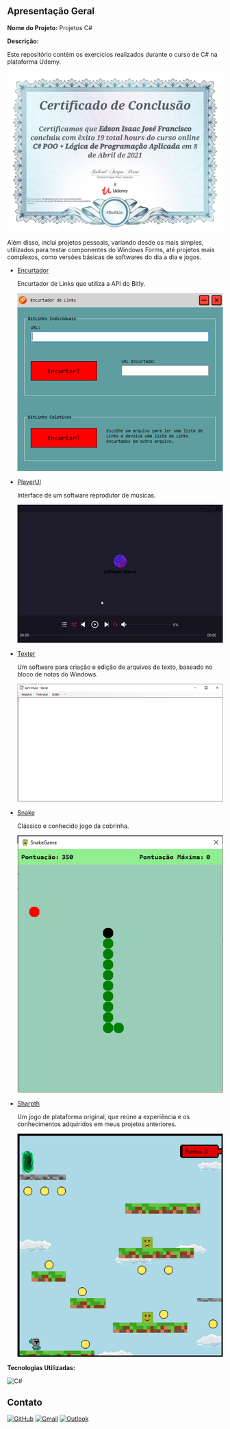 ## Apresentação Geral

**Nome do Projeto:** Projetos C#

**Descrição:**

Este repositório contém os exercícios realizados durante o curso de C# na plataforma Udemy. 

![Certificado](https://raw.githubusercontent.com/Edssaac/projetos-csharp/main/Curso/Certificado.png)

Além disso, inclui projetos pessoais, variando desde os mais simples, utilizados para testar componentes 
do Windows Forms, até projetos mais complexos, como versões básicas de softwares do dia a dia e jogos.

- [Encurtador](https://github.com/Edssaac/projetos-csharp/tree/main/Projetos/Encurtador-de-Links)

  Encurtador de Links que utiliza a API do Bitly.

  ![Encurtador](https://raw.githubusercontent.com/Edssaac/projetos-csharp/main/Projetos/Encurtador-de-Links/images/encurtador.png) 

- [PlayerUI](https://github.com/Edssaac/projetos-csharp/tree/main/Projetos/PlayerUI)

  Interface de um software reprodutor de músicas.
 
  ![PlayerUI](https://raw.githubusercontent.com/Edssaac/projetos-csharp/main/Projetos/PlayerUI/images/PlayerUI.gif)

- [Texter](https://github.com/Edssaac/projetos-csharp/tree/main/Projetos/Texter)

  Um software para criação e edição de arquivos de texto, baseado no bloco de notas do Windows.
 
  ![Texter](https://raw.githubusercontent.com/Edssaac/projetos-csharp/main/Projetos/Texter/images/Texter.png)

- [Snake](https://github.com/Edssaac/projetos-csharp/tree/main/Projetos/SnakeGame)

  Clássico e conhecido jogo da cobrinha.
 
  ![Snake](https://raw.githubusercontent.com/Edssaac/projetos-csharp/main/Projetos/SnakeGame/images/Snake.png)

- [Sharpth](https://github.com/Edssaac/projetos-csharp/tree/main/Projetos/Sharpth)

  Um jogo de plataforma original, que reúne a experiência e os conhecimentos adquiridos em meus projetos anteriores.
 
  ![Sharpth](https://raw.githubusercontent.com/Edssaac/projetos-csharp/main/Projetos/Sharpth/images/Sharpth.png)

**Tecnologias Utilizadas:**

![C#](https://img.shields.io/badge/C%23-239120?style=for-the-badge&logo=csharp&logoColor=white)

## Contato

[![GitHub](https://img.shields.io/badge/GitHub-100000?style=for-the-badge&logo=github&logoColor=white)](https://github.com/edssaac)
[![Gmail](https://img.shields.io/badge/Gmail-D14836?style=for-the-badge&logo=gmail&logoColor=white)](mailto:edssaac@gmail.com)
[![Outlook](https://img.shields.io/badge/Outlook-0078D4?style=for-the-badge&logo=microsoft-outlook&logoColor=white)](mailto:edssaac@outlook.com)
